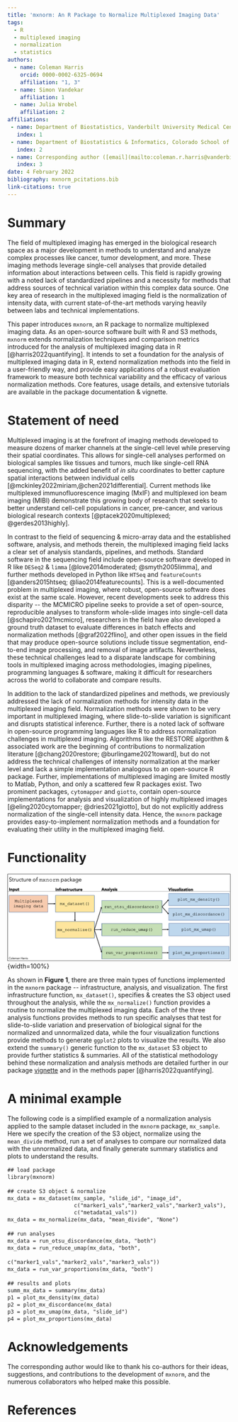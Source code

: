 ```yaml
---
title: 'mxnorm: An R Package to Normalize Multiplexed Imaging Data'
tags:
  - R
  - multiplexed imaging
  - normalization
  - statistics
authors:
  - name: Coleman Harris
    orcid: 0000-0002-6325-0694
    affiliation: "1, 3"
  - name: Simon Vandekar
    affiliation: 1
  - name: Julia Wrobel
    affiliation: 2
affiliations:
 - name: Department of Biostatistics, Vanderbilt University Medical Center, Nashville, TN, USA
   index: 1
 - name: Department of Biostatistics & Informatics, Colorado School of Public Health, Aurora, CO, USA
   index: 2
 - name: Corresponding author ([email](mailto:coleman.r.harris@vanderbilt.edu))
   index: 3
date: 4 February 2022
bibliography: mxnorm_pcitations.bib
link-citations: true
---
```


# Summary

The field of multiplexed imaging has emerged in the biological research space as a major development in methods to understand and analyze complex processes like cancer, tumor development, and more. These imaging methods leverage single-cell analyses that provide detailed information about interactions between cells. This field is rapidly growing with a noted lack of standardized pipelines and a necessity for methods that address sources of technical variation within this complex data source. One key area of research in the multiplexed imaging field is the normalization of intensity data, with current state-of-the-art methods varying heavily between labs and technical implementations.

This paper introduces `mxnorm`, an R package to normalize multiplexed imaging data. As an open-source software built with R and S3 methods, `mxnorm` extends normalization techniques and comparison metrics introduced for the analysis of multiplexed imaging data in R [@harris2022quantifying]. It intends to set a foundation for the analysis of multiplexed imaging data in R, extend normalization methods into the field in a user-friendly way, and provide easy applications of a robust evaluation framework to measure both technical variability and the efficacy of various normalization methods. Core features, usage details, and extensive tutorials are available in the package documentation & vignette.

# Statement of need

Multiplexed imaging is at the forefront of imaging methods developed to measure dozens of marker channels at the single-cell level while preserving their spatial coordinates. This allows for single-cell analyses performed on biological samples like tissues and tumors, much like single-cell RNA sequencing, with the added benefit of *in situ* coordinates to better capture spatial interactions between individual cells [@mckinley2022miriam,@chen2021differential]. Current methods like multiplexed immunofluorescence imaging (MxIF) and multiplexed ion beam imaging (MIBI) demonstrate this growing body of research that seeks to better understand cell-cell populations in cancer, pre-cancer, and various biological research contexts [@ptacek2020multiplexed; @gerdes2013highly].

In contrast to the field of sequencing & micro-array data and the established software, analysis, and methods therein, the multiplexed imaging field lacks a clear set of analysis standards, pipelines, and methods. Standard software in the sequencing field include open-source software developed in R like `DESeq2` & `limma` [@love2014moderated; @smyth2005limma], and further methods developed in Python like `HTSeq` and `featureCounts` [@anders2015htseq; @liao2014featurecounts]. This is a well-documented problem in multiplexed imaging, where robust, open-source software does exist at the same scale. However, recent developments seek to address this disparity -- the MCMICRO pipeline seeks to provide a set of open-source, reproducible analyses to transform whole-slide images into single-cell data [@schapiro2021mcmicro], researchers in the field have also developed a ground truth dataset to evaluate differences in batch effects and normalization methods [@graf2022flino], and other open issues in the field that may produce open-source solutions include tissue segmentation, end-to-end image processing, and removal of image artifacts. Nevertheless, these technical challenges lead to a disparate landscape for combining tools in multiplexed imaging across methodologies, imaging pipelines, programming languages & software, making it difficult for researchers across the world to collaborate and compare results.

In addition to the lack of standardized pipelines and methods, we previously addressed the lack of normalization methods for intensity data in the multiplexed imaging field. Normalization methods were shown to be very important in multiplexed imaging, where slide-to-slide variation is significant and disrupts statistical inference. Further, there is a noted lack of software in open-source programming languages like R to address normalization challenges in multiplexed imaging. Algorithms like the RESTORE algorithm & associated work are the beginning of contributions to normalization literature [@chang2020restore; @burlingame2021toward], but do not address the technical challenges of intensity normalization at the marker level and lack a simple implementation analogous to an open-source R package. Further, implementations of multiplexed imaging are limited mostly to Matlab, Python, and only a scattered few R packages exist. Two prominent packages, `cytomapper` and `giotto`, contain open-source implementations for analysis and visualization of highly multiplexed images [@eling2020cytomapper; @dries2021giotto], but do not explicitly address normalization of the single-cell intensity data. Hence, the `mxnorm` package provides easy-to-implement normalization methods and a foundation for evaluating their utility in the multiplexed imaging field.

# Functionality

![Figure 1: Basic structure of the `mxnorm` package and associated functions](mxnorm_structure.png){width=100%}

As shown in **Figure 1**, there are three main types of functions implemented in the `mxnorm` package -- infrastructure, analysis, and visualization. The first infrastructure function, `mx_dataset()`, specifies & creates the S3 object used throughout the analysis, while the `mx_normalize()` function provides a routine to normalize the multiplexed imaging data. Each of the three analysis functions provides methods to run specific analyses that test for slide-to-slide variation and preservation of biological signal for the normalized and unnormalized data, while the four visualization functions provide methods to generate `ggplot2` plots to visualize the results. We also extend the `summary()` generic function to the `mx_dataset` S3 object to provide further statistics & summaries. All of the statistical methodology behind these normalization and analysis methods are detailed further in our package [vignette](https://google.com) and in the methods paper [@harris2022quantifying].

# A minimal example

The following code is a simplified example of a normalization analysis applied to the sample dataset included in the `mxnorm` package, `mx_sample`. Here we specify the creation of the S3 object, normalize using the `mean_divide` method, run a set of analyses to compare our normalized data with the unnormalized data, and finally generate summary statistics and plots to understand the results.

```{r}
## load package
library(mxnorm)

## create S3 object & normalize
mx_data = mx_dataset(mx_sample, "slide_id", "image_id", 
                     c("marker1_vals","marker2_vals","marker3_vals"),
                     c("metadata1_vals"))
mx_data = mx_normalize(mx_data, "mean_divide", "None")

## run analyses
mx_data = run_otsu_discordance(mx_data, "both")
mx_data = run_reduce_umap(mx_data, "both", 
                         c("marker1_vals","marker2_vals","marker3_vals"))
mx_data = run_var_proportions(mx_data, "both")

## results and plots
summ_mx_data = summary(mx_data)
p1 = plot_mx_density(mx_data)
p2 = plot_mx_discordance(mx_data)
p3 = plot_mx_umap(mx_data, "slide_id")
p4 = plot_mx_proportions(mx_data)
```

# Acknowledgements

The corresponding author would like to thank his co-authors for their ideas, suggestions, and contributions to the development of `mxnorm`, and the numerous collaborators who helped make this possible.

# References